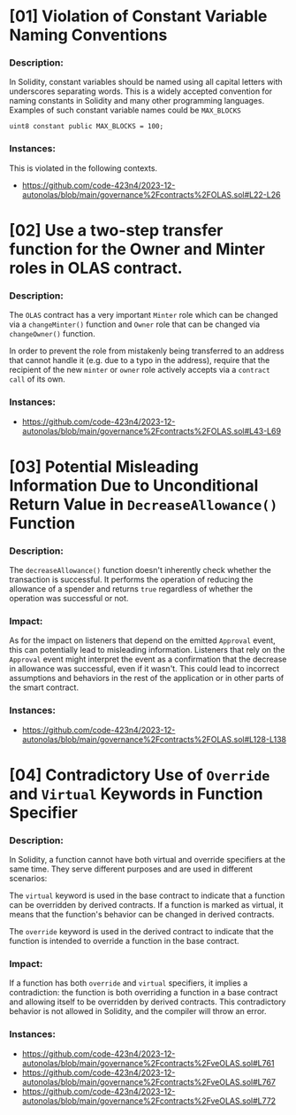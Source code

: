 # [01] Violation of Constant Variable Naming Conventions

### Description:

In Solidity, constant variables should be named using all capital letters with underscores separating words. This is a widely accepted convention for naming constants in Solidity and many other programming languages. Examples of such constant variable names could be `MAX_BLOCKS`

```Solidity 
uint8 constant public MAX_BLOCKS = 100;

```
### Instances:
This is violated in the following contexts.
- https://github.com/code-423n4/2023-12-autonolas/blob/main/governance%2Fcontracts%2FOLAS.sol#L22-L26

# [02] Use a two-step transfer function for the Owner and Minter roles in OLAS contract. 

### Description:
The `OLAS` contract has a very important `Minter` role which can be changed via a `changeMinter()` function and `Owner` role that can be changed via `changeOwner()` function.

In order to prevent the role from mistakenly being transferred to an address that cannot handle it (e.g. due to a typo in the address), require that the recipient of the new `minter` or `owner` role actively accepts via a `contract call` of its own.

### Instances:

- https://github.com/code-423n4/2023-12-autonolas/blob/main/governance%2Fcontracts%2FOLAS.sol#L43-L69


# [03] Potential Misleading Information Due to Unconditional Return Value in `DecreaseAllowance()` Function

### Description:
The `decreaseAllowance()` function  doesn't inherently check whether the transaction is successful. It performs the operation of reducing the allowance of a spender and returns `true` regardless of whether the operation was successful or not.

### Impact:
As for the impact on listeners that depend on the emitted `Approval` event, this can potentially lead to misleading information. Listeners that rely on the `Approval` event might interpret the event as a confirmation that the decrease in allowance was successful, even if it wasn't. This could lead to incorrect assumptions and behaviors in the rest of the application or in other parts of the smart contract.

### Instances:
- https://github.com/code-423n4/2023-12-autonolas/blob/main/governance%2Fcontracts%2FOLAS.sol#L128-L138

# [04] Contradictory Use of `Override` and `Virtual` Keywords in Function Specifier

### Description:
In Solidity, a function cannot have both virtual and override specifiers at the same time. They serve different purposes and are used in different scenarios:

The `virtual` keyword is used in the base contract to indicate that a function can be overridden by derived contracts. If a function is marked as virtual, it means that the function's behavior can be changed in derived contracts.

The `override` keyword is used in the derived contract to indicate that the function is intended to override a function in the base contract. 

### Impact:
If a function has both `override` and `virtual` specifiers, it implies a contradiction: the function is both overriding a function in a base contract and allowing itself to be overridden by derived contracts. This contradictory behavior is not allowed in Solidity, and the compiler will throw an error.

### Instances:
- https://github.com/code-423n4/2023-12-autonolas/blob/main/governance%2Fcontracts%2FveOLAS.sol#L761
- https://github.com/code-423n4/2023-12-autonolas/blob/main/governance%2Fcontracts%2FveOLAS.sol#L767
- https://github.com/code-423n4/2023-12-autonolas/blob/main/governance%2Fcontracts%2FveOLAS.sol#L772
